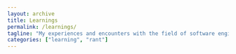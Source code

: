 ```yaml
---
layout: archive
title: Learnings
permalink: /learnings/
tagline: "My experiences and encounters with the field of software engineering and data science"
categories: ["learning", "rant"]
---
```

